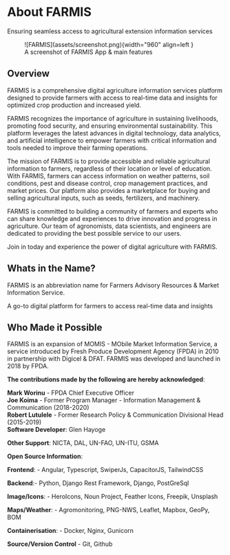# About FARMIS

Ensuring seamless access to agricultural extension information services

<figure markdown>
  ![FARMIS](assets/screenshot.png){width="960" align=left }
  <figcaption>A screenshot of FARMIS App & main features</figcaption>
</figure>

## Overview

FARMIS is a comprehensive digital agriculture information services platform designed to provide farmers with access to real-time data and insights for optimized crop production and increased yield.

FARMIS recognizes the importance of agriculture in sustaining livelihoods, promoting food security, and ensuring environmental sustainability. This platform leverages the latest advances in digital technology, data analytics, and artificial intelligence to empower farmers with critical information and tools needed to improve their farming operations.

The mission of FARMIS is to provide accessible and reliable agricultural information to farmers, regardless of their location or level of education. With FARMIS, farmers can access information on weather patterns, soil conditions, pest and disease control, crop management practices, and market prices. Our platform also provides a marketplace for buying and selling agricultural inputs, such as seeds, fertilizers, and machinery.

FARMIS is committed to building a community of farmers and experts who can share knowledge and experiences to drive innovation and progress in agriculture. Our team of agronomists, data scientists, and engineers are dedicated to providing the best possible service to our users.

Join in today and experience the power of digital agriculture with FARMIS.

## Whats in the Name?

FARMIS is an abbreviation name for Farmers Advisory Resources & Market Information Service.

A go-to digital platform for farmers to access real-time data and insights

## Who Made it Possible

FARMIS is an expansion of MOMIS - MObile Market Information Service, a service introduced by Fresh Produce Development Agency (FPDA) in 2010 in partnership with Digicel & DFAT. FARMIS was developed and launched in 2018 by FPDA.


**The contributions made by the following are hereby acknowledged**:

**Mark Worinu** - FPDA Chief Executive Officer  
**Joe Koima** - Former Program Manager - Information Management & Communication (2018-2020)  
**Robert Lutulele** - Former Research Policy & Communication Divisional Head (2015-2019)  
**Software Developer**: Glen Hayoge  

**Other Support**: NICTA, DAL, UN-FAO, UN-ITU, GSMA

**Open Source Information**:

**Frontend**: - Angular, Typescript, SwiperJs, CapacitorJS, TailwindCSS

**Backend**:- Python, Django Rest Framework, Django, PostGreSql

**Image/Icons**: - HeroIcons, Noun Project, Feather Icons, Freepik, Unsplash

**Maps/Weather**: - Agromonitoring, PNG-NWS, Leaflet, Mapbox, GeoPy, BOM

**Containerisation**: - Docker, Nginx, Gunicorn

**Source/Version Control** - Git, Github